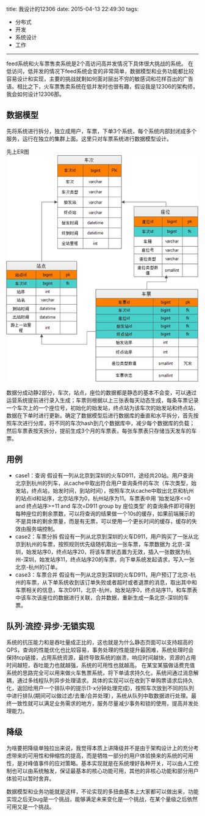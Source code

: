 title: 我设计的12306
date: 2015-04-13 22:49:30
tags:
- 分布式
- 开发
- 系统设计
- 工作

---

feed系统和火车票售卖系统是2个高访问高并发情况下具体很大挑战的系统。
在低访问，低并发的情况下feed系统会变的非常简单，数据模型和业务功能都比较容易设计和实现，主要的挑战就剩如何面对层出不穷的敏感词和花样百出的广告语。相比之下，火车票售卖系统在低并发时也很有趣，假设我是12306的架构师，我会如何设计12306那。

## 数据模型  

先将系统进行拆分，独立成用户，车票，下单3个系统，每个系统内部封闭成多个服务，运行在独立的集群上面。这里只对车票系统进行数据模型设计。

先上ER图 ![数据模型](http://raw.githubusercontent.com/minotaursu/minotaursu.github.io/source/images/tickets.jpg)

数据分成动静2部分，车次，站点，座位的数据都是静态的基本不会变，可以通过运营系统提前进行录入生成；车票则根据以上三张表每天动态生成，每条车票记录一个车次上的一个座位号，初始化的始发站，终点站为该车次的始发站和终点站，数据在下单时进行更新。确定了数据模型后进行数据库的垂直和水平拆分，首先按照车次进行分库，将不同的车次hash到几个数据库中，减少每个数据库的负载；然后车票表按天拆分，提前生成3个月的车票表，每张车票表只存储当天发车的车票。

## 用例  

* case1：查询
假设有一列从北京到深圳的火车D911，途经共20站。用户查询北京到杭州的列车，从cache中取出符合用户查询条件的车次（车次类型，始发站，终点站，始发时间，到站时间），按照车次从cache中取出北京和杭州的站点id和站序，北京站序为0，杭州站序为11。车票表中用 
‘始发站序<=0 and 终点站序>=11 and 车次=D911 group by 座位类型’
的查询条件即可得到每种座位的剩余票数，可以将查询的结果做一个10s的缓存，如果前端展示的不是具体的剩余票量，而是有无票，可以使用一个更长时间的缓存，缓存的失效由服务端控制。
* case2：车票分拆
假设有一列从北京到深圳的火车D911，用户购买了一张从北京到杭州的车票，按照规则优先级随机取出一张车票，车票数据为 北京-深圳，始发站序0，终点站序20，将该车票状态置为无效，插入一张数据为杭州-深圳，始发站序11，终点站序20的车票，向下单系统发起请求，写入一张北京-杭州的订单。
* case3：车票合并
假设有一列从北京到深圳的火车D911，用户预订了北京-杭州的车票，从下单系统收到该订单失败或者超时或者退票的消息，取出其中和车票相关的信息，车次D911，北京-杭州，始发站序0，终点站序11，和车票表中该车次该座位的数据进行关联，合并数据，重新生成一条北京-深圳的车票。

## 队列·流控·异步·无锁实现  

系统的抗压能力和是吞吐量成正比的，这也就是为什么静态页面可以支持超高的QPS，查询的性能优化也比较容易，事务处理的性能提升最困难，系统处理时会保持tcp链接，占用系统资源，最终导致系统的崩溃，响应时间越快，资源的占用时间越短，吞吐能力也就越强，系统的可用性也就越高。
在某宝某猫做话费充值系统的思路完全可以用来做火车售票系统，将下单请求持久化，系统间通过消息解耦，通过多线程队列异步处理请求。具体的实现可以在收到下单购票请求后持久化，返回给用户一个排队中的提示(1-x分钟处理完成)，按照车次放到不同的队列中进行排队(期间可以做过滤/去重/合并处理），系统从队列中取数据进行处理。最终一致性就可以满足业务需求的地方，服务尽量减少事务和锁的使用，提高并发处理能力。

## 降级  

为啥要把降级单独拉出来说，我觉得本质上讲降级并不是由于架构设计上的充分考虑带来的可用性和伸缩性的提高，而是牺牲一部分的用户体验换来的系统的可用性，是对峰值事件的应对策略。基本实现就是在系统埋好各种开关，可以由人工控制也可以由系统触发，保证最基本的核心功能可用，其他的非核心功能和部分用户体验可以暂时舍弃。

数据模型和业务功能就是这样，不论实现的多扭曲基本上大家都可以做出来，功能实现之后无bug是一个挑战，能够满足未来变化是一个挑战，在某个量级之后依然可用又是一个挑战。
